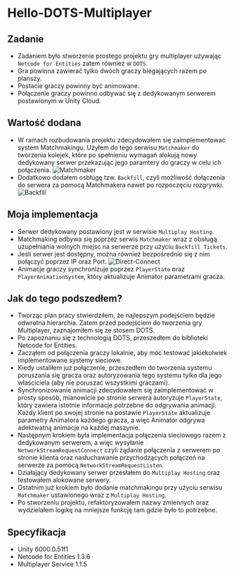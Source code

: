 # Hello-DOTS-Multiplayer

## Zadanie
- Zadaniem było stworzenie prostego projektu gry multiplayer używając `Netcode for Entities` zatem również w `DOTS`.
- Gra powinna zawierać tylko dwóch graczy biegających razem po planszy.
- Postacie graczy powinny być animowane.
- Połączenie graczy powinno odbywać się z dedykowanym serwerem postawionym w Unity Cloud.

## Wartość dodana
- W ramach rozbudowania projektu zdecydowałem się zaimplementować system Matchmakingu.
Użyłem do tego serwisu `Matchmaker` do tworzenia kolejek, które po spełnieniu wymagań alokują nowy dedykowany serwer przekazując jego paramtery do graczy w celu ich połączenia.
![Matchmaker](matchmaking.gif)
- Dodatkowo dodałem osbługę tzw. `Backfill`, czyli możliwość dołączenia do serwera za pomocą Matchmakera nawet po rozpoczęciu rozgrywki.
![Backfill](backfill.gif)

## Moja implementacja
- Serwer dedykowany postawiony jest w serwisie `Multiplay Hosting`.
- Matchmaking odbywa się poprzez serwis `Matchmaker` wraz z obsługą uzupełniania wolnych miejsc na serwerze przy użyciu `Backfill Tickets`.
- Jeśli serwer jest dostępny, można również bezpośrednio się z nim połączyć poprzez IP oraz Port.
![Direct-Connect](direct_connect.gif)
- Animacje graczy synchronizuje poprzez `PlayerState` oraz `PlayerAnimationSystem`, który aktualizuje Animator parametrami gracza.

## Jak do tego podszedłem?
- Tworząc plan pracy stwierdziłem, że najlepszym podejściem będzie odwrotna hierarchia. Zatem przed podejściem do tworzenia gry Multiplayer, zaznajomiłem się ze stosem DOTS.
- Po zapoznaniu się z technologią DOTS, przeszedłem do biblioteki Netcode for Entities.
- Zacząłem od połączenia graczy lokalnie, aby móc testować jakiekolwiek implementowane systemy sieciowe.
- Kiedy ustaliłem już połączenie, przeszedłem do tworzenia systemu poruszania się gracza oraz autoryzowania tego systemu tylko dla jego właściciela (aby nie poruszać wszystkimi graczami).
- Synchronizowanie animacji zdecydowałem się zaimplementować w prosty sposób, mianowicie po stronie serwera autoryzuje `PlayerState`, który zawiera istotnie informacje potrzebne do odgrywania animacji. Każdy klient po swojej stronie na postawie `PlayerState` aktualizuje parametry Animatora każdego gracza, a więc Animator odgrywa adektwatną animacje na każdej maszynie.
- Następnym krokiem była implementacja połączenia sieciowego razem z dedykowanym serwerem, a więc wysyłanie `NetworkStreamRequestConnect` czyli żądanie połączenia z serwerem po stronie klienta oraz nasłuchawanie przychodzących połączeń na serwerze za pomocą `NetworkStreamRequestListen`.
- Działający dedykowany serwer przesłałem do `Multiplay Hosting` oraz testowałem alokowane serwery.
- Ostatnim już krokiem było dodanie matchmakingu przy użyciu serwisu `Matchmaker` ustawionego wraz z `Multiplay Hosting`.
- Po stworzeniu projektu, refaktoryzowałem nazwy zmiennych oraz wydzielałem logikę na mniejsze funkcję tam gdzie było to potrzebne.

## Specyfikacja
- Unity 6000.0.51f1
- Netcode for Entities 1.3.6
- Multiplayer Service 1.1.5